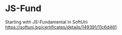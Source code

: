 # JS-Fund

Starting with JS-Fundamental in SoftUni
https://softuni.bg/certificates/details/149391/11c6d461
